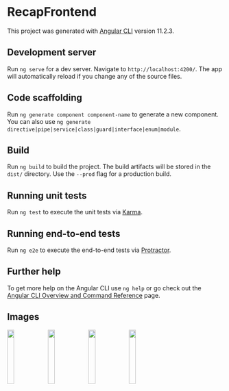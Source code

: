 # RecapFrontend

This project was generated with [Angular CLI](https://github.com/angular/angular-cli) version 11.2.3.

## Development server

Run `ng serve` for a dev server. Navigate to `http://localhost:4200/`. The app will automatically reload if you change any of the source files.

## Code scaffolding

Run `ng generate component component-name` to generate a new component. You can also use `ng generate directive|pipe|service|class|guard|interface|enum|module`.

## Build

Run `ng build` to build the project. The build artifacts will be stored in the `dist/` directory. Use the `--prod` flag for a production build.

## Running unit tests

Run `ng test` to execute the unit tests via [Karma](https://karma-runner.github.io).

## Running end-to-end tests

Run `ng e2e` to execute the end-to-end tests via [Protractor](http://www.protractortest.org/).

## Further help

To get more help on the Angular CLI use `ng help` or go check out the [Angular CLI Overview and Command Reference](https://angular.io/cli) page.

## Images
<img src="https://user-images.githubusercontent.com/77413677/113521372-c312e200-95a1-11eb-93b9-694fee360717.png" width="18%"></img>
<img src="https://user-images.githubusercontent.com/77413677/113521377-cd34e080-95a1-11eb-9868-d88852bc1953.png" width="18%"></img>
<img src="https://user-images.githubusercontent.com/77413677/115145711-9e1b7600-a05b-11eb-911e-fe100a46112f.jpg" width="18%"> </img>
<img src="https://user-images.githubusercontent.com/77413677/115145871-94464280-a05c-11eb-92c6-1bea38043d14.jpg" width="18%"></img>


